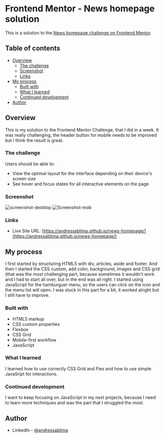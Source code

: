 # Frontend Mentor - News homepage solution

This is a solution to the [News homepage challenge on Frontend Mentor](https://www.frontendmentor.io/challenges/news-homepage-H6SWTa1MFl). 

## Table of contents

- [Overview](#overview)
  - [The challenge](#the-challenge)
  - [Screenshot](#screenshot)
  - [Links](#links)
- [My process](#my-process)
  - [Built with](#built-with)
  - [What I learned](#what-i-learned)
  - [Continued development](#continued-development)
- [Author](#author)

## Overview
This is my solution to the Frontend Mentor Challenge, that I did in a week. It was really challenging, the header button for mobile needs to be improved but I think the result is great.

### The challenge

Users should be able to:

- View the optimal layout for the interface depending on their device's screen size
- See hover and focus states for all interactive elements on the page

### Screenshot

![screenshot-desktop](https://user-images.githubusercontent.com/113699211/236684722-ba8ae530-07b6-4db6-8527-48b88544a15e.png)
![Screenshot-mob](https://user-images.githubusercontent.com/113699211/236710172-421a0694-cae1-4826-a6da-d157aebd3f06.png)


### Links

- Live Site URL: [https://andressablima.github.io/news-homepage/](https://andressablima.github.io/news-homepage/)

## My process
I first started by structuring HTML5 with div, articles, aside and footer. And then I started the CSS custom, add color, background, images and CSS grid (that was the most challenging part, because sometimes it wouldn't work and I had to start all over, but in the end was all right.
 I started using JavaScript for the hamburguer menu, so the users can click on the icon and the menu list will open. I was stuck in this part for a bit, it worked alright but I still have to improve.
 
### Built with

- HTML5 markup
- CSS custom properties
- Flexbox
- CSS Grid
- Mobile-first workflow
- JavaScript

### What I learned

I learned how to use correctly CSS Grid and Flex and how to use simple JavaSript for interactions.

### Continued development

I want to keep focusing on JavaScript in my next projects, because I need to learn more techniques and was the part that I struggled the most.

## Author

- LinkedIn - [@andressablima](https://www.linkedin.com/in/andressablima/)


